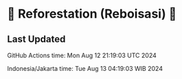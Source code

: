 
# 🌳 Reforestation (Reboisasi) 🌲

## Last Updated

GitHub Actions time: Mon Aug 12 21:19:03 UTC 2024

Indonesia/Jakarta time: Tue Aug 13 04:19:03 WIB 2024
